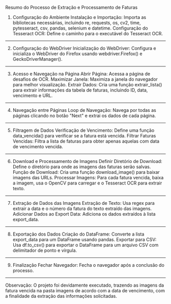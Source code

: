 Resumo do Processo de Extração e Processamento de Faturas
1. Configuração do Ambiente
Instalação e Importação: Importa as bibliotecas necessárias, incluindo re, requests, os, cv2, time, pytesseract, csv, pandas, selenium e datetime.
Configuração do Tesseract OCR: Define o caminho para o executável do Tesseract OCR.
--------------------------------------------------------------------------------------------------------------------------------------------------

2. Configuração do WebDriver
Inicialização do WebDriver: Configura e inicializa o WebDriver do Firefox usando webdriver.Firefox() e GeckoDriverManager().
--------------------------------------------------------------------------------------------------------------------------------------------------

3. Acesso e Navegação na Página
Abrir Página: Acessa a página de desafios de OCR.
Maximizar Janela: Maximiza a janela do navegador para melhor visualização.
Extrair Dados: Cria uma função extrair_lista() para extrair informações da tabela de faturas, incluindo ID, data, vencimento e URL.
------------------------------------------------------------------------------------------------------------------------------------

4. Navegação entre Páginas
Loop de Navegação: Navega por todas as páginas clicando no botão "Next" e extrai os dados de cada página.
------------------------------------------------------------------------------------------------------------------------------------

5. Filtragem de Dados
Verificação de Vencimento: Define uma função data_vencida() para verificar se a fatura está vencida.
Filtrar Faturas Vencidas: Filtra a lista de faturas para obter apenas aquelas com data de vencimento vencida.
---------------------------------------------------------------------------------------------------------------------------------------

6. Download e Processamento de Imagens
Definir Diretório de Download: Define o diretório para onde as imagens das faturas serão salvas.
Função de Download: Cria uma função download_image() para baixar imagens das URLs.
Processar Imagens: Para cada fatura vencida, baixa a imagem, usa o OpenCV para carregar e o Tesseract OCR para extrair texto.
----------------------------------------------------------------------------------------------------------------------------------------

7. Extração de Dados das Imagens
Extração de Texto: Usa regex para extrair a data e o número da fatura do texto extraído das imagens.
Adicionar Dados ao Export Data: Adiciona os dados extraídos à lista export_data.
----------------------------------------------------------------------------------------------------

8. Exportação dos Dados
Criação do DataFrame: Converte a lista export_data para um DataFrame usando pandas.
Exportar para CSV: Usa df.to_csv() para exportar o DataFrame para um arquivo CSV com delimitador de ponto e vírgula.
---------------------------------------------------------------------------------------------------------------------

9. Finalização
Fechar Navegador: Fecha o navegador após a conclusão do processo.

----------------------------------------------------------------------------------------------------------

Observação: O projeto foi devidamente executado, trazendo as imagens da fatura vencida na pasta imagens de acordo com a data de vencimento, com a finalidade da extração das informações solicitadas.
